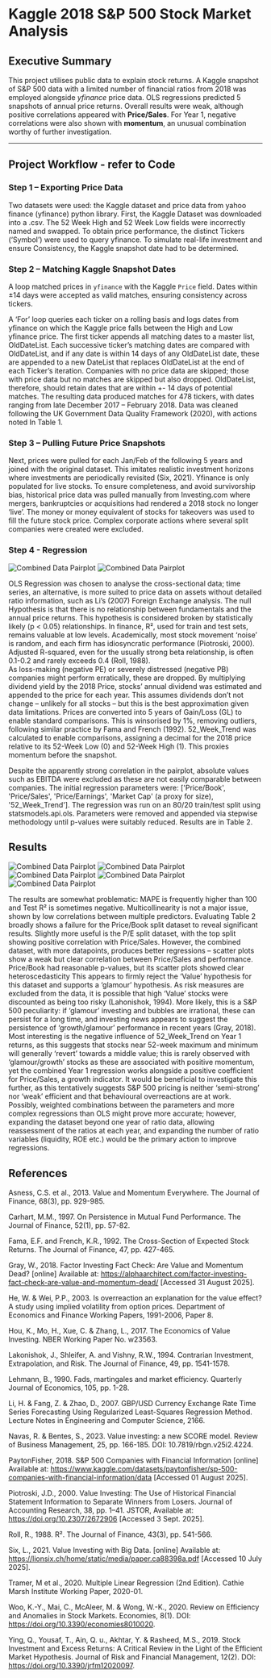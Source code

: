# Kaggle 2018 S&P 500 Stock Market Analysis

## Executive Summary
This project utilises public data to explain stock returns. A Kaggle snapshot of S&P 500 data with a limited number of financial ratios from 2018 was employed alongside *yfinance* price data. OLS regressions predicted 5 snapshots of annual price returns. Overall results were weak, although positive correlations appeared with **Price/Sales**. For Year 1, negative correlations were also shown with **momentum**, an unusual combination worthy of further investigation.

---

## Project Workflow - refer to Code

### Step 1 – Exporting Price Data  

Two datasets were used: the Kaggle dataset and price data from yahoo finance (yfinance) python library. First, the Kaggle Dataset was downloaded into a .csv. The 52 Week High and 52 Week Low fields were incorrectly named and swapped. To obtain price performance, the distinct Tickers (‘Symbol’) were used to query yfinance. To simulate real-life investment and ensure Consistency, the Kaggle snapshot date had to be determined. 


### Step 2 – Matching Kaggle Snapshot Dates  

A loop matched prices in `yfinance` with the Kaggle `Price` field. Dates within ±14 days were accepted as valid matches, ensuring consistency across tickers. 

A ‘For’ loop queries each ticker on a rolling basis and logs dates from yfinance on which the Kaggle price falls between the High and Low yfinance price. The first ticker appends all matching dates to a master list, OldDateList. Each successive ticker’s matching dates are compared with OldDateList, and if any date is within 14 days of any OldDateList date, these are appended to a new DateList that replaces OldDateList at the end of each Ticker’s iteration. Companies with no price data are skipped; those with price data but no matches are skipped but also dropped. OldDateList, therefore, should retain dates that are within +- 14 days of potential matches. The resulting data produced matches for 478 tickers, with dates ranging from late December 2017 – February 2018. Data was cleaned following the UK Government Data Quality Framework (2020), with actions noted In Table 1.

### Step 3 – Pulling Future Price Snapshots  

Next, prices were pulled for each Jan/Feb of the following 5 years and joined with the original dataset. This imitates realistic investment horizons where investments are periodically revisited (Six, 2021). Yfinance is only populated for live stocks. To ensure completeness, and avoid survivorship bias, historical price data was pulled manually from Investing.com where mergers, bankruptcies or acquisitions had rendered a 2018 stock no longer ‘live’. The money or money equivalent of stocks for takeovers was used to fill the future stock price. Complex corporate actions where several split companies were created were excluded.


### Step 4 - Regression

![Combined Data Pairplot](/PairPlot_A.png)
![Combined Data Pairplot](/CorrHeatMap_All.png)

OLS Regression was chosen to analyse the cross-sectional data; time series, an alternative, is more suited to price data on assets without detailed ratio information, such as Li’s (2007) Foreign Exchange analysis. The null Hypothesis is that there is no relationship between fundamentals and the annual price returns. This hypothesis is considered broken by statistically likely (p < 0.05) relationships. In finance, R², used for train and test sets, remains valuable at low levels. Academically, most stock movement ‘noise’ is random, and each firm has idiosyncratic performance (Piotroski, 2000). Adjusted R-squared, even for the usually strong beta relationship, is often 0.1-0.2 and rarely exceeds 0.4 (Roll, 1988).   
As loss-making (negative PE) or severely distressed (negative PB) companies might perform erratically, these are dropped. By multiplying dividend yield by the 2018 Price, stocks’ annual dividend was estimated and appended to the price for each year. This assumes dividends don’t not change – unlikely for all stocks – but this is the best approximation given data limitations. Prices are converted into 5 years of Gain/Loss (GL) to enable standard comparisons. This is winsorised by 1%, removing outliers, following similar practice by Fama and French (1992). 52_Week_Trend was calculated to enable comparisons, assigning a decimal for the 2018 price relative to its 52-Week Low (0) and 52-Week High (1). This proxies momentum before the snapshot.


Despite the apparently strong correlation in the pairplot, absolute values such as EBITDA were excluded as these are not easily comparable between companies. The initial regression parameters were: ['Price/Book', 'Price/Sales', 'Price/Earnings', 'Market Cap' (a proxy for size), '52_Week_Trend']. The regression was run on an 80/20 train/test split using statsmodels.api.ols. Parameters were removed and appended via stepwise methodology until p-values were suitably reduced. Results are in Table 2.


## Results

![Combined Data Pairplot](/Combined_Year1_GL_vs_52_Week_Trend.png)
![Combined Data Pairplot](/Combined_Year1_GL_vs_PriceSales.png)
![Combined Data Pairplot](/Combined_Year2_GL_vs_PriceBook.png)
![Combined Data Pairplot](/Combined_Year3_GL_vs_PriceSales.png)
![Combined Data Pairplot](/Combined_Year4_GL_vs_PriceSales.png)

The results are somewhat problematic: MAPE is frequently higher than 100 and Test R² is sometimes negative. Multicollinearity is not a major issue, shown by low correlations between multiple predictors. Evaluating Table 2 broadly shows a failure for the Price/Book split dataset to reveal significant results. Slightly more useful is the P/E split dataset, with the top split showing positive correlation with Price/Sales. However, the combined dataset, with more datapoints, produces better regressions – scatter plots show a weak but clear correlation between Price/Sales and performance. Price/Book had reasonable p-values, but its scatter plots showed clear heteroscedasticity
This appears to firmly reject the ‘Value’ hypothesis for this dataset and supports a ‘glamour’ hypothesis. As risk measures are excluded from the data, it is possible that high ‘Value’ stocks were discounted as being too risky (Lahonishok, 1994). More likely, this is a S&P 500 peculiarity: if ‘glamour’ investing and bubbles are irrational, these can persist for a long time, and investing news appears to suggest the persistence of ‘growth/glamour’ performance in recent years (Gray, 2018). Most interesting is the negative influence of 52_Week_Trend on Year 1 returns, as this suggests that stocks near 52-week maximum and minimum will generally ‘revert’ towards a middle value; this is rarely observed with ‘glamour/growth’ stocks as these are associated with positive momentum, yet the combined Year 1 regression works alongside a positive coefficient for Price/Sales, a growth indicator. It would be beneficial to investigate this further, as this tentatively suggests S&P 500 pricing is neither ‘semi-strong’ nor ‘weak’ efficient and that behavioural overreactions are at work. Possibly, weighted combinations between the parameters and more complex regressions than OLS might prove more accurate; however, expanding the dataset beyond one year of ratio data, allowing reassessment of the ratios at each year, and expanding the number of ratio variables (liquidity, ROE etc.) would be the primary action to improve regressions.

## References

Asness, C.S. et al., 2013. Value and Momentum Everywhere. The Journal of Finance, 68(3), pp. 929-985.

Carhart, M.M., 1997. On Persistence in Mutual Fund Performance. The Journal of Finance, 52(1), pp. 57-82.

Fama, E.F. and French, K.R., 1992. The Cross-Section of Expected Stock Returns. The Journal of Finance, 47, pp. 427-465. 

Gray, W., 2018. Factor Investing Fact Check: Are Value and Momentum Dead? [online] Available at: https://alphaarchitect.com/factor-investing-fact-check-are-value-and-momentum-dead/ [Accessed 31 August 2025].

He, W. & Wei, P.P., 2003. Is overreaction an explanation for the value effect? A study using implied volatility from option prices. Department of Economics and Finance Working Papers, 1991-2006, Paper 8.

Hou, K., Mo, H., Xue, C. & Zhang, L., 2017. The Economics of Value Investing. NBER Working Paper No. w23563. 

Lakonishok, J., Shleifer, A. and Vishny, R.W., 1994. Contrarian Investment, Extrapolation, and Risk. The Journal of Finance, 49, pp. 1541-1578.

Lehmann, B., 1990. Fads, martingales and market efficiency. Quarterly Journal of Economics, 105, pp. 1-28.

Li, H. & Fang, Z. & Zhao, D., 2007. GBP/USD Currency Exchange Rate Time Series Forecasting Using Regularized Least-Squares Regression Method. Lecture Notes in Engineering and Computer Science, 2166.

Navas, R. & Bentes, S., 2023. Value investing: a new SCORE model. Review of Business Management, 25, pp. 166-185. DOI: 10.7819/rbgn.v25i2.4224.

PaytonFisher, 2018. S&P 500 Companies with Financial Information [online] Available at: https://www.kaggle.com/datasets/paytonfisher/sp-500-companies-with-financial-information/data [Accessed 01 August 2025].

Piotroski, J.D., 2000. Value Investing: The Use of Historical Financial Statement Information to Separate Winners from Losers. Journal of Accounting Research, 38, pp. 1–41. JSTOR, Available at: https://doi.org/10.2307/2672906 [Accessed 3 Sept. 2025].

Roll, R., 1988. R². The Journal of Finance, 43(3), pp. 541-566.

Six, L., 2021. Value Investing with Big Data. [online] Available at: https://lionsix.ch/home/static/media/paper.ca88398a.pdf [Accessed 10 July 2025].

Tramer, M et al., 2020. Multiple Linear Regression (2nd Edition). Cathie Marsh Institute Working Paper, 2020-01.

Woo, K.-Y., Mai, C., McAleer, M. & Wong, W.-K., 2020. Review on Efficiency and Anomalies in Stock Markets. Economies, 8(1). DOI: https://doi.org/10.3390/economies8010020.

Ying, Q., Yousaf, T., Ain, Q. u., Akhtar, Y. & Rasheed, M.S., 2019. Stock Investment and Excess Returns: A Critical Review in the Light of the Efficient Market Hypothesis. Journal of Risk and Financial Management, 12(2). DOI: https://doi.org/10.3390/jrfm12020097.

